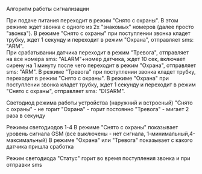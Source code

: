 Алгоритм работы сигнализации

При подаче питания переходит в режим "Снято с охраны". В этом режиме ждет звонка с одного из 2х "знакомых" номеров (далее просто "звонка"). 
В режиме "Снято с охраны" при поступлении звонка кладет трубку, ждет 1 секунду и переходит в режим "Охрана", отправляет sms: "ARM".  
При срабатывании датчика переходит в режим "Тревога", отправляет на все номера sms: "ALARM"+номер датчика, ждет 10 сек, включает сирену на 1 минуту после чего переходит в режим "Охрана", отправляет sms: "ARM".
В режиме  "Тревога" при поступлении звонка кладет трубку,  переходит в режим "Снято с охраны".
В режиме "Охрана" при поступлении звонка кладет трубку, ждет 1 секунду и переходит в режим "Снято с охраны", отправляет sms: "DISARM". 

Светодиод режима работы устройства (наружний и встроеный)
"Снято с охраны" - не горит
"Охрана" - горит постоянно
"Тревога" - мигает 2 раза в секунду

Режимы светодиодов 1-4
В режиме "Снято с охраны" показывает уровень сигнала GSM (все выключены - нет сигнала, 1-минимальный,4-максимальный)
В режиме "Охрана" или "Тревога" показывает с какого датчика пришла сработка

Режим светодиода "Статус"
горит во время поступления звонка и при отправки sms
